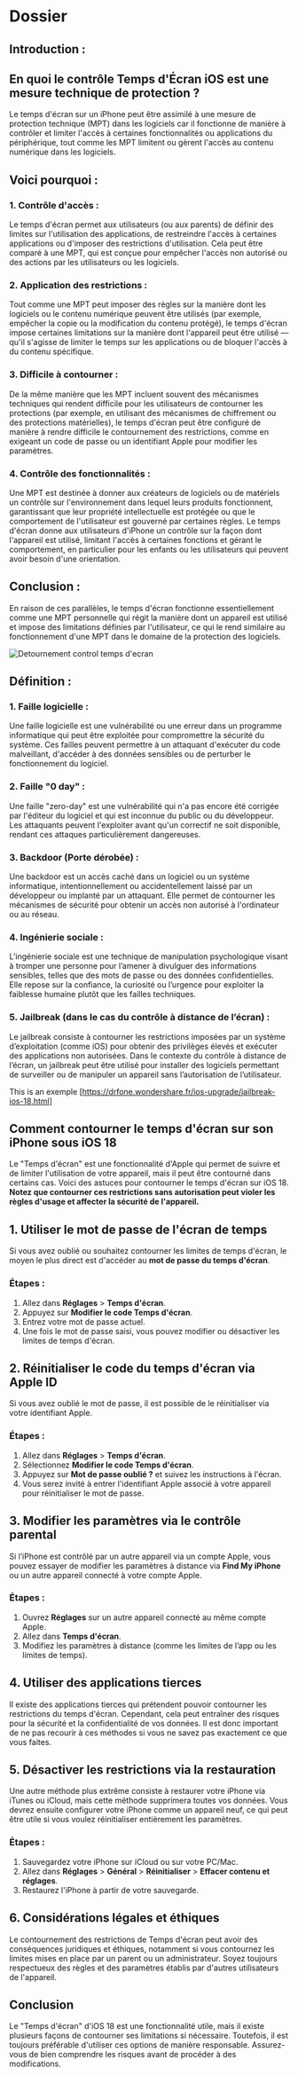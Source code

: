 # Dossier

## Introduction : 

## En quoi le contrôle Temps d'Écran iOS est une mesure technique de protection ?

Le temps d'écran sur un iPhone peut être assimilé à une mesure de protection technique (MPT) dans les logiciels car il fonctionne de manière à contrôler et limiter l'accès à certaines fonctionnalités ou applications du périphérique, tout comme les MPT limitent ou gèrent l'accès au contenu numérique dans les logiciels.

## Voici pourquoi :

### 1. Contrôle d'accès : 
Le temps d'écran permet aux utilisateurs (ou aux parents) de définir des limites sur l'utilisation des applications, de restreindre l'accès à certaines applications ou d'imposer des restrictions d'utilisation. Cela peut être comparé à une MPT, qui est conçue pour empêcher l'accès non autorisé ou des actions par les utilisateurs ou les logiciels.

### 2. Application des restrictions : 
Tout comme une MPT peut imposer des règles sur la manière dont les logiciels ou le contenu numérique peuvent être utilisés (par exemple, empêcher la copie ou la modification du contenu protégé), le temps d'écran impose certaines limitations sur la manière dont l'appareil peut être utilisé — qu'il s'agisse de limiter le temps sur les applications ou de bloquer l'accès à du contenu spécifique.

### 3. Difficile à contourner : 
De la même manière que les MPT incluent souvent des mécanismes techniques qui rendent difficile pour les utilisateurs de contourner les protections (par exemple, en utilisant des mécanismes de chiffrement ou des protections matérielles), le temps d'écran peut être configuré de manière à rendre difficile le contournement des restrictions, comme en exigeant un code de passe ou un identifiant Apple pour modifier les paramètres.

### 4. Contrôle des fonctionnalités : 
Une MPT est destinée à donner aux créateurs de logiciels ou de matériels un contrôle sur l'environnement dans lequel leurs produits fonctionnent, garantissant que leur propriété intellectuelle est protégée ou que le comportement de l'utilisateur est gouverné par certaines règles. Le temps d'écran donne aux utilisateurs d'iPhone un contrôle sur la façon dont l'appareil est utilisé, limitant l'accès à certaines fonctions et gérant le comportement, en particulier pour les enfants ou les utilisateurs qui peuvent avoir besoin d'une orientation.

## Conclusion : 
En raison de ces parallèles, le temps d'écran fonctionne essentiellement comme une MPT personnelle qui régit la manière dont un appareil est utilisé et impose des limitations définies par l'utilisateur, ce qui le rend similaire au fonctionnement d'une MPT dans le domaine de la protection des logiciels.

![Detournement control temps d'ecran](image.png)

## Définition : 

### 1. Faille logicielle : 
Une faille logicielle est une vulnérabilité ou une erreur dans un programme informatique qui peut être exploitée pour compromettre la sécurité du système. Ces failles peuvent permettre à un attaquant d'exécuter du code malveillant, d'accéder à des données sensibles ou de perturber le fonctionnement du logiciel.

### 2. Faille "0 day" : 
Une faille "zero-day" est une vulnérabilité qui n'a pas encore été corrigée par l'éditeur du logiciel et qui est inconnue du public ou du développeur. Les attaquants peuvent l'exploiter avant qu'un correctif ne soit disponible, rendant ces attaques particulièrement dangereuses.

### 3. Backdoor (Porte dérobée) : 
Une backdoor est un accès caché dans un logiciel ou un système informatique, intentionnellement ou accidentellement laissé par un développeur ou implanté par un attaquant. Elle permet de contourner les mécanismes de sécurité pour obtenir un accès non autorisé à l'ordinateur ou au réseau.

### 4. Ingénierie sociale : 
L’ingénierie sociale est une technique de manipulation psychologique visant à tromper une personne pour l’amener à divulguer des informations sensibles, telles que des mots de passe ou des données confidentielles. Elle repose sur la confiance, la curiosité ou l’urgence pour exploiter la faiblesse humaine plutôt que les failles techniques.

### 5. Jailbreak (dans le cas du contrôle à distance de l’écran) : 
Le jailbreak consiste à contourner les restrictions imposées par un système d’exploitation (comme iOS) pour obtenir des privilèges élevés et exécuter des applications non autorisées. Dans le contexte du contrôle à distance de l’écran, un jailbreak peut être utilisé pour installer des logiciels permettant de surveiller ou de manipuler un appareil sans l’autorisation de l’utilisateur.

This is an exemple [https://drfone.wondershare.fr/ios-upgrade/jailbreak-ios-18.html]

## Comment contourner le temps d'écran sur son iPhone sous iOS 18

Le "Temps d'écran" est une fonctionnalité d'Apple qui permet de suivre et de limiter l'utilisation de votre appareil, mais il peut être contourné dans certains cas. Voici des astuces pour contourner le temps d'écran sur iOS 18. **Notez que contourner ces restrictions sans autorisation peut violer les règles d'usage et affecter la sécurité de l'appareil.**

## 1. Utiliser le mot de passe de l'écran de temps
Si vous avez oublié ou souhaitez contourner les limites de temps d'écran, le moyen le plus direct est d'accéder au **mot de passe du temps d'écran**.

### Étapes :
1. Allez dans **Réglages** > **Temps d'écran**.
2. Appuyez sur **Modifier le code Temps d'écran**.
3. Entrez votre mot de passe actuel.
4. Une fois le mot de passe saisi, vous pouvez modifier ou désactiver les limites de temps d'écran.

## 2. Réinitialiser le code du temps d'écran via Apple ID
Si vous avez oublié le mot de passe, il est possible de le réinitialiser via votre identifiant Apple.

### Étapes :
1. Allez dans **Réglages** > **Temps d'écran**.
2. Sélectionnez **Modifier le code Temps d'écran**.
3. Appuyez sur **Mot de passe oublié ?** et suivez les instructions à l'écran.
4. Vous serez invité à entrer l'identifiant Apple associé à votre appareil pour réinitialiser le mot de passe.

## 3. Modifier les paramètres via le contrôle parental
Si l’iPhone est contrôlé par un autre appareil via un compte Apple, vous pouvez essayer de modifier les paramètres à distance via **Find My iPhone** ou un autre appareil connecté à votre compte Apple.

### Étapes :
1. Ouvrez **Réglages** sur un autre appareil connecté au même compte Apple.
2. Allez dans **Temps d'écran**.
3. Modifiez les paramètres à distance (comme les limites de l’app ou les limites de temps).

## 4. Utiliser des applications tierces
Il existe des applications tierces qui prétendent pouvoir contourner les restrictions du temps d'écran. Cependant, cela peut entraîner des risques pour la sécurité et la confidentialité de vos données. Il est donc important de ne pas recourir à ces méthodes si vous ne savez pas exactement ce que vous faites.

## 5. Désactiver les restrictions via la restauration
Une autre méthode plus extrême consiste à restaurer votre iPhone via iTunes ou iCloud, mais cette méthode supprimera toutes vos données. Vous devrez ensuite configurer votre iPhone comme un appareil neuf, ce qui peut être utile si vous voulez réinitialiser entièrement les paramètres.

### Étapes :
1. Sauvegardez votre iPhone sur iCloud ou sur votre PC/Mac.
2. Allez dans **Réglages** > **Général** > **Réinitialiser** > **Effacer contenu et réglages**.
3. Restaurez l'iPhone à partir de votre sauvegarde.

## 6. Considérations légales et éthiques
Le contournement des restrictions de Temps d'écran peut avoir des conséquences juridiques et éthiques, notamment si vous contournez les limites mises en place par un parent ou un administrateur. Soyez toujours respectueux des règles et des paramètres établis par d'autres utilisateurs de l'appareil.

## Conclusion
Le "Temps d'écran" d'iOS 18 est une fonctionnalité utile, mais il existe plusieurs façons de contourner ses limitations si nécessaire. Toutefois, il est toujours préférable d'utiliser ces options de manière responsable. Assurez-vous de bien comprendre les risques avant de procéder à des modifications.

